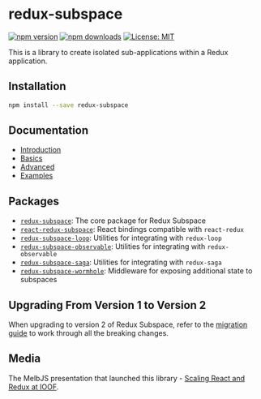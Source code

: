 # redux-subspace

[![npm version](https://img.shields.io/npm/v/redux-subspace.svg?style=flat-square)](https://www.npmjs.com/package/redux-subspace)
[![npm downloads](https://img.shields.io/npm/dm/redux-subspace.svg?style=flat-square)](https://www.npmjs.com/package/redux-subspace)
[![License: MIT](https://img.shields.io/npm/l/redux-subspace.svg?style=flat-square)](/LICENSE.md)

This is a library to create isolated sub-applications within a Redux application.

## Installation

```sh
npm install --save redux-subspace
```

## Documentation

* [Introduction](/docs/Introduction.md)
* [Basics](/docs/basics/README.md)
* [Advanced](/docs/advanced/README.md)
* [Examples](/docs/Examples.md)

## Packages

* [`redux-subspace`](https://github.com/ioof-holdings/redux-subspace/tree/master/packages/redux-subspace): The core package for Redux Subspace
* [`react-redux-subspace`](https://github.com/ioof-holdings/redux-subspace/tree/master/packages/react-redux-subspace): React bindings compatible with `react-redux`
* [`redux-subspace-loop`](https://github.com/ioof-holdings/redux-subspace/tree/master/packages/redux-subspace-loop): Utilities for integrating with `redux-loop`
* [`redux-subspace-observable`](https://github.com/ioof-holdings/redux-subspace/tree/master/packages/redux-subspace-observable): Utilities for integrating with `redux-observable`
* [`redux-subspace-saga`](https://github.com/ioof-holdings/redux-subspace/tree/master/packages/redux-subspace-saga): Utilities for integrating with `redux-saga`
* [`redux-subspace-wormhole`](https://github.com/ioof-holdings/redux-subspace/tree/master/packages/redux-subspace-wormhole): Middleware for exposing additional state to subspaces

## Upgrading From Version 1 to Version 2

When upgrading to version 2 of Redux Subspace, refer to the [migration guide](/docs/Migrating.md) to work through all the breaking changes.

## Media

The MelbJS presentation that launched this library - [Scaling React and Redux at IOOF](http://www.slideshare.net/VivianFarrell/scaling-react-and-redux-at-ioof).
